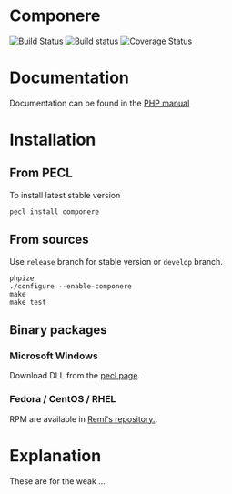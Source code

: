 Componere
=========

[![Build Status](https://travis-ci.org/krakjoe/componere.svg?branch=develop)](https://travis-ci.org/krakjoe/componere)
[![Build status](https://ci.appveyor.com/api/projects/status/bquj8itykpmgr6j5?svg=true)](https://ci.appveyor.com/project/krakjoe/componere)
[![Coverage Status](https://coveralls.io/repos/github/krakjoe/componere/badge.svg?branch=develop)](https://coveralls.io/github/krakjoe/componere?branch=develop)

Documentation
=============

Documentation can be found in the [PHP manual](http://docs.php.net/componere)

Installation
============

## From PECL

To install latest stable version

```
pecl install componere
```

## From sources

Use `release` branch for stable version or `develop` branch.

```
phpize
./configure --enable-componere
make
make test

```

## Binary packages

### Microsoft Windows

Download DLL from the [pecl page](https://pecl.php.net/package/componere).

### Fedora / CentOS / RHEL

RPM are available in [Remi's repository.](https://rpms.remirepo.net/).


Explanation
===========

These are for the weak ...
